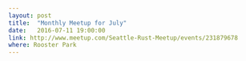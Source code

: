 ```yaml
---
layout: post
title:  "Monthly Meetup for July"
date:   2016-07-11 19:00:00
link: http://www.meetup.com/Seattle-Rust-Meetup/events/231879678
where: Rooster Park
---
```

